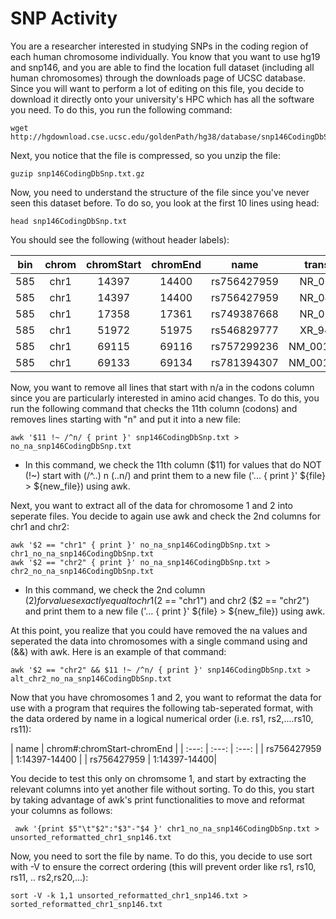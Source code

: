 SNP Activity
==============

You are a researcher interested in studying SNPs in the coding region of each human chromosome individually. You know that you want to use hg19 and snp146, and you are able to find the location full dataset (including all human chromosomes) through the downloads page of UCSC database. Since you will want to perform a lot of editing on this file, you decide to download it directly onto your university's HPC which has all the software you need. To do this, you run the following command: 

```
wget http://hgdownload.cse.ucsc.edu/goldenPath/hg38/database/snp146CodingDbSnp.txt.gz
```

Next, you notice that the file is compressed, so you unzip the file:

```
guzip snp146CodingDbSnp.txt.gz
```

Now, you need to understand the structure of the file since you've never seen this dataset before. To do so, you look at the first 10 lines using head:

```
head snp146CodingDbSnp.txt
```

You should see the following (without header labels):

| bin | chrom | chromStart | chromEnd | name | transcript | frame | alleleCount | funcCodes | alleles | codons | peptides
| :---: | :---: | :---: | :---: | :---: | :---: | :---: | :---: | :---: | :---: | :---: | :---: |
| 585	| chr1 | 14397  | 14400	| rs756427959	| NR_024540	| n/a	| 1	| 45,	| -,	| n/a,	| n/a, |
| 585	| chr1 | 14397	| 14400	| rs756427959	| NR_046018 | 	n/a	| 1	| 45,	| -,	| n/a,	| n/a, |
| 585	| chr1 | 17358	| 17361	| rs749387668	| NR_024540	| n/a	| 1	| 45,	| -,	| n/a,	| n/a, |
| 585	| chr1 | 51972	| 51975	| rs546829777	| XR_948874	| n/a	| 1	| 45,	| -,	| n/a,	| n/a, |
| 585	| chr1 | 69115	| 69116	| rs757299236	| NM_001005484	| 2	| 2	| 8,42,	| G,A,	| GGT,GAT, | 	G,D, |
| 585	| chr1 | 69133	| 69134	| rs781394307	| NM_001005484	| 2	| 2	| 8,42,	| A,G,	| GAA,GGA, | 	E,G, |

Now, you want to remove all lines that start with n/a in the codons column since you are particularly interested in amino acid changes. To do this, you run the following command that checks the 11th column (codons) and removes lines starting with "n" and put it into a new file:

```
awk '$11 !~ /^n/ { print }' snp146CodingDbSnp.txt > no_na_snp146CodingDbSnp.txt 
```
* In this command, we check the 11th column ($11) for values that do NOT (!~) start with (/^..) n (..n/) and print them to a new file ('... { print }' ${file} > ${new_file}) using awk.

Next, you want to extract all of the data for chromosome 1 and 2 into seperate files. You decide to again use awk and check the 2nd columns for chr1 and chr2:

```
awk '$2 == "chr1" { print }' no_na_snp146CodingDbSnp.txt > chr1_no_na_snp146CodingDbSnp.txt
awk '$2 == "chr2" { print }' no_na_snp146CodingDbSnp.txt > chr2_no_na_snp146CodingDbSnp.txt
```

* In this command, we check the 2nd column ($2) for values exactly equal to chr1 ($2 == "chr1") and chr2 ($2 == "chr2") and print them to a new file ('... { print }' ${file} > ${new_file}) using awk.

At this point, you realize that you could have removed the na values and seperated the data into chromosomes with a single command using and (&&) with awk. Here is an example of that command:

```
awk '$2 == "chr2" && $11 !~ /^n/ { print }' snp146CodingDbSnp.txt > alt_chr2_no_na_snp146CodingDbSnp.txt
```

Now that you have chromosomes 1 and 2, you want to reformat the data for use with a program that requires the following tab-seperated format, with the data ordered by name in a logical numerical order (i.e. rs1, rs2,....rs10, rs11):

| name | chrom#:chromStart-chromEnd |
| :---: | :---: | :---: | 
| rs756427959	| 1:14397-14400 | 
| rs756427959	| 1:14397-14400| 

You decide to test this only on chromsome 1, and start by extracting the relevant columns into yet another file without sorting. To do this, you start by taking advantage of awk's print functionalities to move and reformat your columns as follows:

```
 awk '{print $5"\t"$2":"$3"-"$4 }' chr1_no_na_snp146CodingDbSnp.txt > unsorted_reformatted_chr1_snp146.txt
```

Now, you need to sort the file by name. To do this, you decide to use sort with -V to ensure the correct ordering (this will prevent order like rs1, rs10, rs11, .. rs2,rs20,...):

```
sort -V -k 1,1 unsorted_reformatted_chr1_snp146.txt > sorted_reformatted_chr1_snp146.txt
```
